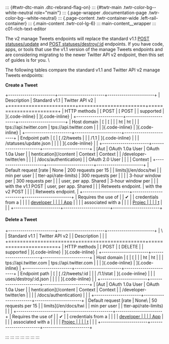 ::: {#twtr-dtc-main .dtc-rebrand-flag-on}
::: {#twtr-main .twtr-color-bg--white-neutral role="main"}
::: {.page-wrapper .documentation-page .twtr-color-bg--white-neutral}
::: {.page-content .twtr-container-wide .left-rail-container}
::: {.main-content .twtr-col-lg-6}
::: main-content__wrapper
::: c01-rich-text-editor
<div>

The v2 manage Tweets endpoints will replace the standard v1.1 [POST
statuses/update](https://developer.twitter.com/en/docs/twitter-api/v1/tweets/post-and-engage/api-reference/post-statuses-update)
and [POST
statuses/destroy/:id](https://developer.twitter.com/en/docs/twitter-api/v1/tweets/post-and-engage/api-reference/post-statuses-destroy-id)
endpoints. If you have code, apps, or tools that use the v1.1 version of
the manage Tweets endpoints and are considering migrating to the newer
Twitter API v2 endpoint, then this set of guides is for you. \

The following tables compare the standard v1.1 and Twitter API v2 manage
Tweets endpoints:

**Create a Tweet**

+-----------------------+-----------------------+-----------------------+
| Description           | Standard v1.1         | Twitter API v2        |
+=======================+=======================+=======================+
| HTTP methods          | [ POST                | [ POST                |
| supported             | ]{.code-inline}       | ]{.code-inline}       |
+-----------------------+-----------------------+-----------------------+
| Host domain           | [                     | [                     |
|                       | ht                    | ht                    |
|                       | tps://api.twitter.com | tps://api.twitter.com |
|                       | ]{.code-inline}       | ]{.code-inline}       |
+-----------------------+-----------------------+-----------------------+
| Endpoint path         | [                     | [ /2/tweets           |
|                       | /1.1                  | ]{.code-inline}       |
|                       | /statuses/update.json |                       |
|                       | ]{.code-inline}       |                       |
+-----------------------+-----------------------+-----------------------+
| [Aut                  | OAuth 1.0a User       | OAuth 1.0a User       |
| hentication](/content | Context               | Context               |
| /developer-twitter/en |                       |                       |
| /docs/authentication) |                       | OAuth 2.0 User        |
|                       |                       | Context               |
+-----------------------+-----------------------+-----------------------+
| Default request [rate | None                  | 200 requests per 15   |
| limits](/en/docs/twi  |                       | min per user          |
| tter-api/rate-limits) | 300 requests per      |                       |
|                       | 3-hour window per     | 300 requests per      |
|                       | user, per app. Shared | 3-hour window per     |
|                       | with the v1.1 POST    | user, per app. Shared |
|                       | Retweets endpoint.    | with the v2 POST      |
|                       |                       | Retweets endpoint.    |
+-----------------------+-----------------------+-----------------------+
| Requires the use of   |                       | ✔                     |
| credentials from a    |                       |                       |
| [developer            |                       |                       |
| App](/en/docs/apps)   |                       |                       |
| associated with a     |                       |                       |
| [Projec               |                       |                       |
| t](/en/docs/projects) |                       |                       |
+-----------------------+-----------------------+-----------------------+

####  Delete a Tweet

+-----------------------+-----------------------+-----------------------+
| \                     | Standard v1.1         | Twitter API v2        |
| Description           |                       |                       |
+=======================+=======================+=======================+
| HTTP methods          | [ POST                | [ DELETE              |
| supported             | ]{.code-inline}       | ]{.code-inline}       |
+-----------------------+-----------------------+-----------------------+
| Host domain           | [                     | [                     |
|                       | ht                    | ht                    |
|                       | tps://api.twitter.com | tps://api.twitter.com |
|                       | ]{.code-inline}       | ]{.code-inline}       |
+-----------------------+-----------------------+-----------------------+
| Endpoint path         | [                     | [ /2/tweets/:id       |
|                       | /1.1/stat             | ]{.code-inline}       |
|                       | uses/destroy/:id.json |                       |
|                       | ]{.code-inline}       |                       |
+-----------------------+-----------------------+-----------------------+
| [Aut                  | OAuth 1.0a User       | OAuth 1.0a User       |
| hentication](/content | Context               | Context               |
| /developer-twitter/en |                       |                       |
| /docs/authentication) |                       |                       |
+-----------------------+-----------------------+-----------------------+
| Default request [rate | None\                 | 50 requests per 15    |
| limits](/en/docs/twi  |                       | min per user          |
| tter-api/rate-limits) |                       |                       |
+-----------------------+-----------------------+-----------------------+
| Requires the use of   |                       | ✔                     |
| credentials from a    |                       |                       |
| [developer            |                       |                       |
| App](/en/docs/apps)   |                       |                       |
| associated with a     |                       |                       |
| [Projec               |                       |                       |
| t](/en/docs/projects) |                       |                       |
+-----------------------+-----------------------+-----------------------+

</div>
:::
:::
:::
:::
:::
:::
:::
